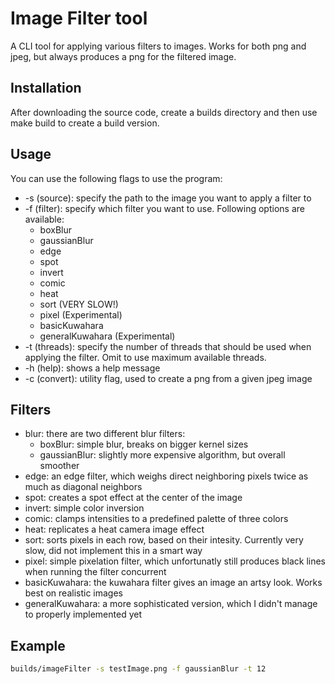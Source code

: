 # Image Filter tool

A CLI tool for applying various filters to images.
Works for both png and jpeg, but always produces a png for the filtered image.

## Installation

After downloading the source code, create a builds directory and then use make build to create a build version.

## Usage

You can use the following flags to use the program:

- -s (source): specify the path to the image you want to apply a filter to
- -f (filter): specify which filter you want to use. Following options are available:
  - boxBlur
  - gaussianBlur
  - edge
  - spot
  - invert
  - comic
  - heat
  - sort (VERY SLOW!)
  - pixel (Experimental)
  - basicKuwahara
  - generalKuwahara (Experimental)
- -t (threads): specify the number of threads that should be used when applying the filter. Omit to use maximum available threads.
- -h (help): shows a help message
- -c (convert): utility flag, used to create a png from a given jpeg image

## Filters

- blur: there are two different blur filters:
  - boxBlur: simple blur, breaks on bigger kernel sizes
  - gaussianBlur: slightly more expensive algorithm, but overall smoother
- edge: an edge filter, which weighs direct neighboring pixels twice as much as diagonal neighbors
- spot: creates a spot effect at the center of the image
- invert: simple color inversion
- comic: clamps intensities to a predefined palette of three colors
- heat: replicates a heat camera image effect
- sort: sorts pixels in each row, based on their intesity. Currently very slow, did not implement this in a smart way
- pixel: simple pixelation filter, which unfortunatly still produces black lines when running the filter concurrent
- basicKuwahara: the kuwahara filter gives an image an artsy look. Works best on realistic images
- generalKuwahara: a more sophisticated version, which I didn't manage to properly implemented yet

## Example

```bash
builds/imageFilter -s testImage.png -f gaussianBlur -t 12
```
